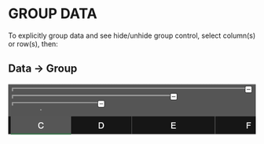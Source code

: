 # GROUP DATA

To explicitly group data and see hide/unhide group control, select column(s) or row(s), then:

## Data &rarr; Group

![Data Group](/assets/data_group.png)
